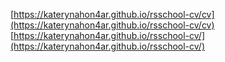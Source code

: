 [https://katerynahon4ar.github.io/rsschool-cv/cv](https://katerynahon4ar.github.io/rsschool-cv/cv)
[https://katerynahon4ar.github.io/rsschool-cv/](https://katerynahon4ar.github.io/rsschool-cv/)
